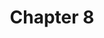 ---
title: Chapter 8
description: Gathering and integrating feedback
layout: ../../layouts/MainLayout.astro
---